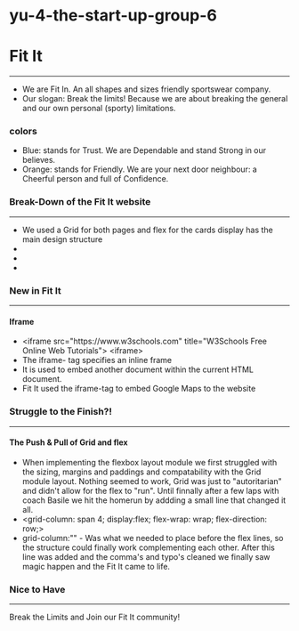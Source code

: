 # yu-4-the-start-up-group-6
<!DOCTYPE html>
<html>
<body>

<h1>Fit It</h1>
<hr>
<ul>
<li>We are Fit In. An all shapes and sizes friendly sportswear company.</li>

<li>Our slogan: Break the limits! Because we are about breaking the general and our own personal (sporty) limitations.</li>
</ul>

<h3>colors</h3>
<ul>
<li>Blue: stands for Trust. We are Dependable and stand Strong in our believes.</li>

<li>Orange: stands for Friendly. We are your next door neighbour: a Cheerful person and full of Confidence.</li>
</ul>

<h3>Break-Down of the Fit It website</h3>
<hr>
<ul>
<li>We used a Grid for both pages and flex for the cards display has the main design structure</li>
<li></li>
<li></li>
<li></li>
</ul>

<h3>New in Fit It</h3>
<hr>
<h4>Iframe</h4>

<ul>
<li>&lt;iframe src="https://www.w3schools.com" title="W3Schools Free Online Web Tutorials"&gt;
&lt;iframe&gt;</li>
<li>The iframe- tag specifies an inline frame</li>
<li>It is used to embed another document within the current HTML document.</li>
<li>Fit It used the iframe-tag to embed Google Maps to the website</li>
</ul>

<h3>Struggle to the Finish?!</h3>
<hr>

<h4>The Push & Pull of Grid and flex</h4>
<ul>
<li>When implementing the flexbox layout module we first struggled with the sizing, margins and paddings and compatability with the Grid module layout. Nothing seemed to work, Grid was just to "autoritarian" and didn't allow for the flex to "run". Until finnally after a few laps with coach Basile we hit the homerun by addding a small line that changed it all.</li>
<li>&lt;grid-column: span 4;
        display:flex;
        flex-wrap: wrap;
        flex-direction: row;&gt;</li>
<li>grid-column:"" - Was what we needed to place before the flex lines, so the structure could finally work complementing each other. After this line was added and the comma's and typo's cleaned we finally saw magic happen and the Fit It came to life.</li>
</ul>

<h3>Nice to Have</h3>
<hr>
<p>Break the Limits and Join our Fit It community!</p>
</body>
</html>